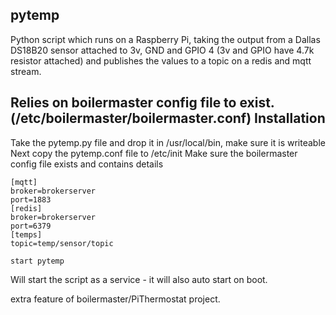 pytemp
------
Python script which runs on a Raspberry Pi, taking the output from a Dallas DS18B20 sensor attached to 3v, GND and GPIO 4 (3v and GPIO have 4.7k resistor attached) and publishes the values to a topic on a redis and mqtt stream.

Relies on boilermaster config file to exist. (/etc/boilermaster/boilermaster.conf)
Installation
------------
Take the pytemp.py file and drop it in /usr/local/bin, make sure it is writeable
Next copy the pytemp.conf file to /etc/init
Make sure the boilermaster config file exists and contains details 

```
[mqtt]
broker=brokerserver
port=1883
[redis]
broker=brokerserver
port=6379
[temps]
topic=temp/sensor/topic
```

```
start pytemp
```

Will start the script as a service - it will also auto start on boot.

extra feature of boilermaster/PiThermostat project.

